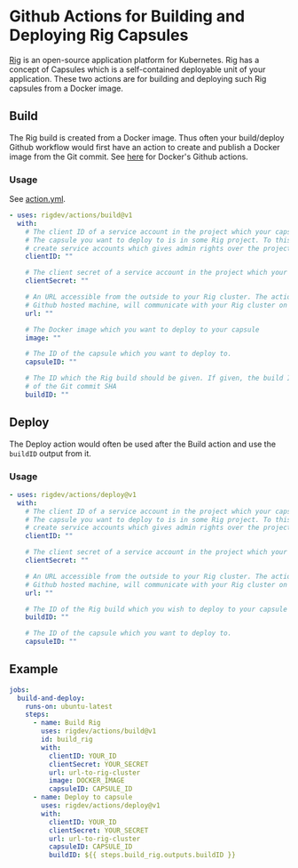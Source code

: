 # Github Actions for Building and Deploying Rig Capsules

[Rig](https://docs.rig.dev) is an open-source application platform for Kubernetes. Rig has a concept of Capsules which is a self-contained deployable unit of your application.
These two actions are for building and deploying such Rig capsules from a Docker image.

## Build

The Rig build is created from a Docker image. Thus often your build/deploy Github workflow would first have an action to create and publish a Docker image from the Git commit. See [here](https://docs.docker.com/build/ci/github-actions) for Docker's Github actions.

### Usage

See [action.yml](https://github.com/rigdev/actions/blob/main/deploy/action.yml).

```yaml
- uses: rigdev/actions/build@v1
  with:
    # The client ID of a service account in the project which your capsule resides in.
    # The capsule you want to deploy to is in some Rig project. To this project you can
    # create service accounts which gives admin rights over the project.
    clientID: ""

    # The client secret of a service account in the project which your capsule resides in.
    clientSecret: ""

    # An URL accessible from the outside to your Rig cluster. The action, which runs in a
    # Github hosted machine, will communicate with your Rig cluster on this URL.
    url: ""

    # The Docker image which you want to deploy to your capsule
    image: ""

    # The ID of the capsule which you want to deploy to.
    capsuleID: ""

    # The ID which the Rig build should be given. If given, the build ID will be the first 10 characters
    # of the Git commit SHA
    buildID: ""
```

## Deploy

The Deploy action would often be used after the Build action and use the `buildID` output from it.

### Usage

```yaml
- uses: rigdev/actions/deploy@v1
  with:
    # The client ID of a service account in the project which your capsule resides in.
    # The capsule you want to deploy to is in some Rig project. To this project you can
    # create service accounts which gives admin rights over the project.
    clientID: ""

    # The client secret of a service account in the project which your capsule resides in.
    clientSecret: ""

    # An URL accessible from the outside to your Rig cluster. The action, which runs in a
    # Github hosted machine, will communicate with your Rig cluster on this URL.
    url: ""

    # The ID of the Rig build which you wish to deploy to your capsule
    buildID: ""

    # The ID of the capsule which you want to deploy to.
    capsuleID: ""
```

## Example

```yaml
jobs:
  build-and-deploy:
    runs-on: ubuntu-latest
    steps:
      - name: Build Rig
        uses: rigdev/actions/build@v1
        id: build_rig
        with:
          clientID: YOUR_ID
          clientSecret: YOUR_SECRET
          url: url-to-rig-cluster
          image: DOCKER_IMAGE
          capsuleID: CAPSULE_ID
      - name: Deploy to capsule
        uses: rigdev/actions/deploy@v1
        with:
          clientID: YOUR_ID
          clientSecret: YOUR_SECRET
          url: url-to-rig-cluster
          capsuleID: CAPSULE_ID
          buildID: ${{ steps.build_rig.outputs.buildID }}
```
